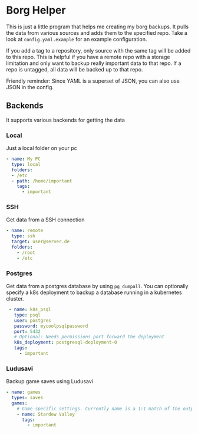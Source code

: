 # Borg Helper

This is just a little program that helps me creating my borg backups.
It pulls the data from various sources and adds them to the specified repo. Take a look at `config.yaml.example` for an example configuration.

If you add a tag to a repository, only source with the same tag will be added to this repo. This is helpful if you have a remote repo with a storage limitation and only want to backup really important data to that repo.
If a repo is untagged, all data will be backed up to that repo.

Friendly reminder: Since YAML is a superset of JSON, you can also use JSON in the config.

## Backends
It supports various backends for getting the data

### Local
Just a local folder on your pc

```yaml
- name: My PC
  type: local
  folders:
  - /etc
  - path: /home/important
    tags:
      - important
```

### SSH
Get data from a SSH connection

```yaml
- name: remote
  type: ssh
  target: user@server.de
  folders:
    - /root
    - /etc
```


### Postgres
Get data from a postgres database by using `pg_dumpall`. You can optionally specify a k8s deployment to backup a database running in a kubernetes cluster.

```yaml
 - name: k8s_psql
   type: psql
   user: postgres
   password: mycoolpsqlpassword
   port: 5432
   # Optional: Needs permissions port forward the deployment
   k8s_deployment: postgresql-deployment-0
   tags:
     - important
```

### Ludusavi
Backup game saves using Ludusavi

```yaml
- name: games
  types: saves
  games:
    # Game specific settings. Currently name is a 1:1 match of the output from ludusavi backup --preview --api
    - name: Stardew Valley
      tags:
        - important
```


